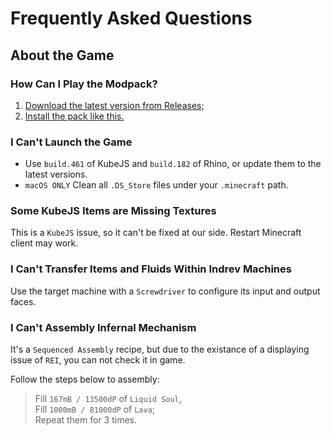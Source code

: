 # Frequently Asked Questions

## About the Game

### How Can I Play the Modpack?

1. [Download the latest version from Releases;](https://github.com/JieningYu/Cabricality/releases)
2. [Install the pack like this.](https://docs.modrinth.com/docs/modpacks/playing_modpacks/)

### I Can't Launch the Game

- Use `build.461` of KubeJS and `build.182` of Rhino, or update them to the latest versions.
- `macOS ONLY` Clean all `.DS_Store` files under your `.minecraft` path.

### Some KubeJS Items are Missing Textures

This is a `KubeJS` issue, so it can't be fixed at our side. Restart Minecraft client may work.

### I Can't Transfer Items and Fluids Within Indrev Machines

Use the target machine with a `Screwdriver` to configure its input and output faces.

### I Can't Assembly Infernal Mechanism

It's a `Sequenced Assembly` recipe, but due to the existance of a displaying issue of `REI`, you can not check it in game.

Follow the steps below to assembly:

> Fill `167mB / 13500dP` of `Liquid Soul`,  
> Fill `1000mB / 81000dP` of `Lava`;  
> Repeat them for 3 times.